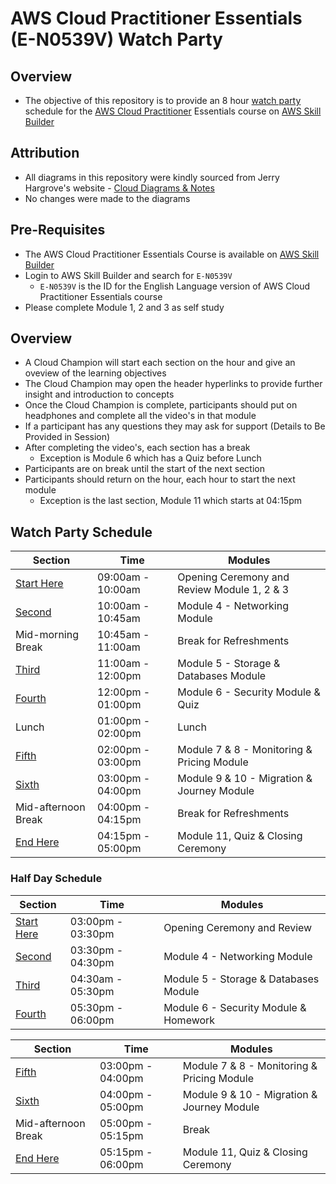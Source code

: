 # AWS Cloud Practitioner Essentials (E-N0539V) Watch Party

## Overview
* The objective of this repository is to provide an 8 hour [watch party](https://en.wiktionary.org/wiki/watch_party) schedule for the [AWS Cloud Practitioner](https://aws.amazon.com/certification/certified-cloud-practitioner/) Essentials course on [AWS Skill Builder](https://explore.skillbuilder.aws/)

## Attribution
* All diagrams in this repository were kindly sourced from Jerry Hargrove's website - [Cloud Diagrams & Notes](https://www.awsgeek.com/)
* No changes were made to the diagrams

## Pre-Requisites 
* The AWS Cloud Practitioner Essentials Course is available on [AWS Skill Builder](https://explore.skillbuilder.aws/) 
* Login to AWS Skill Builder and search for `E-N0539V`
    * `E-N0539V` is the ID for the English Language version of AWS Cloud Practitioner Essentials course
* Please complete Module 1, 2 and 3 as self study

## Overview
* A Cloud Champion will start each section on the hour and give an oveview of the learning objectives
* The Cloud Champion may open the header hyperlinks to provide further insight and introduction to concepts
* Once the Cloud Champion is complete, participants should put on headphones and complete all the video's in that module
* If a participant has any questions they may ask for support (Details to Be Provided in Session)
* After completing the video's, each section has a break
    * Exception is Module 6 which has a Quiz before Lunch
* Participants are on break until the start of the next section
* Participants should return on the hour, each hour to start the next module
    * Exception is the last section, Module 11 which starts at 04:15pm

## Watch Party Schedule

| Section | Time | Modules |
| --- | --- | --- |
| [Start Here](https://github.com/jamesbuckett/aws-cloud-practitioner-essentials/blob/main/01-first-time-block.md) | 09:00am - 10:00am | Opening Ceremony and Review Module 1, 2 & 3 |
| [Second](https://github.com/jamesbuckett/aws-cloud-practitioner-essentials/blob/main/02-second-time-block.md) | 10:00am - 10:45am | Module 4 - Networking Module |
| Mid-morning Break | 10:45am - 11:00am | Break for Refreshments |
| [Third](https://github.com/jamesbuckett/aws-cloud-practitioner-essentials/blob/main/03-third-time-block.md) | 11:00am - 12:00pm | Module 5 - Storage & Databases Module |
| [Fourth](https://github.com/jamesbuckett/aws-cloud-practitioner-essentials/blob/main/04-fourth-time-block.md) | 12:00pm - 01:00pm | Module 6 - Security Module & Quiz |
| Lunch | 01:00pm - 02:00pm | Lunch |
| [Fifth](https://github.com/jamesbuckett/aws-cloud-practitioner-essentials/blob/main/05-fifth-time-block.md) | 02:00pm - 03:00pm | Module 7 & 8 - Monitoring & Pricing Module |
| [Sixth](https://github.com/jamesbuckett/aws-cloud-practitioner-essentials/blob/main/06-sixth-time-block.md) | 03:00pm - 04:00pm | Module 9 & 10 - Migration & Journey Module |
| Mid-afternoon Break | 04:00pm - 04:15pm | Break for Refreshments |
| [End Here](https://github.com/jamesbuckett/aws-cloud-practitioner-essentials/blob/main/07-seventh-time-block.md) | 04:15pm - 05:00pm | Module 11, Quiz  & Closing Ceremony |


### Half Day Schedule

| Section | Time | Modules |
| --- | --- | --- |
| [Start Here](https://github.com/jamesbuckett/aws-cloud-practitioner-essentials/blob/main/01-first-time-block.md) | 03:00pm - 03:30pm | Opening Ceremony and Review |
| [Second](https://github.com/jamesbuckett/aws-cloud-practitioner-essentials/blob/main/02-second-time-block.md) | 03:30pm - 04:30pm | Module 4 - Networking Module |
| [Third](https://github.com/jamesbuckett/aws-cloud-practitioner-essentials/blob/main/03-third-time-block.md) | 04:30am - 05:30pm | Module 5 - Storage & Databases Module |
| [Fourth](https://github.com/jamesbuckett/aws-cloud-practitioner-essentials/blob/main/04-fourth-time-block.md) | 05:30pm - 06:00pm | Module 6 - Security Module & Homework |

| Section | Time | Modules |
| --- | --- | --- |
| [Fifth](https://github.com/jamesbuckett/aws-cloud-practitioner-essentials/blob/main/05-fifth-time-block.md) | 03:00pm - 04:00pm | Module 7 & 8 - Monitoring & Pricing Module |
| [Sixth](https://github.com/jamesbuckett/aws-cloud-practitioner-essentials/blob/main/06-sixth-time-block.md) | 04:00pm - 05:00pm | Module 9 & 10 - Migration & Journey Module |
| Mid-afternoon Break | 05:00pm - 05:15pm | Break |
| [End Here](https://github.com/jamesbuckett/aws-cloud-practitioner-essentials/blob/main/07-seventh-time-block.md) | 05:15pm - 06:00pm | Module 11, Quiz  & Closing Ceremony |